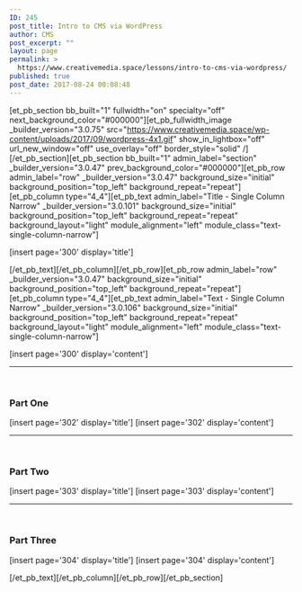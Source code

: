 ```yaml
---
ID: 245
post_title: Intro to CMS via WordPress
author: CMS
post_excerpt: ""
layout: page
permalink: >
  https://www.creativemedia.space/lessons/intro-to-cms-via-wordpress/
published: true
post_date: 2017-08-24 00:08:48
---
```

[et_pb_section bb_built="1" fullwidth="on" specialty="off" next_background_color="#000000"][et_pb_fullwidth_image _builder_version="3.0.75" src="https://www.creativemedia.space/wp-content/uploads/2017/09/wordpress-4x1.gif" show_in_lightbox="off" url_new_window="off" use_overlay="off" border_style="solid" /][/et_pb_section][et_pb_section bb_built="1" admin_label="section" _builder_version="3.0.47" prev_background_color="#000000"][et_pb_row admin_label="row" _builder_version="3.0.47" background_size="initial" background_position="top_left" background_repeat="repeat"][et_pb_column type="4_4"][et_pb_text admin_label="Title - Single Column Narrow" _builder_version="3.0.101" background_size="initial" background_position="top_left" background_repeat="repeat" background_layout="light" module_alignment="left" module_class="text-single-column-narrow"]

[insert page='300' display='title']

[/et_pb_text][/et_pb_column][/et_pb_row][et_pb_row admin_label="row" _builder_version="3.0.47" background_size="initial" background_position="top_left" background_repeat="repeat"][et_pb_column type="4_4"][et_pb_text admin_label="Text - Single Column Narrow" _builder_version="3.0.106" background_size="initial" background_position="top_left" background_repeat="repeat" background_layout="light" module_alignment="left" module_class="text-single-column-narrow"]

[insert page='300' display='content']

<hr />

&nbsp;
<h3>Part One</h3>
[insert page='302' display='title']
[insert page='302' display='content']

<hr />

&nbsp;
<h3>Part Two</h3>
[insert page='303' display='title']
[insert page='303' display='content']

<hr />

&nbsp;
<h3>Part Three</h3>
[insert page='304' display='title']
[insert page='304' display='content']

[/et_pb_text][/et_pb_column][/et_pb_row][/et_pb_section]